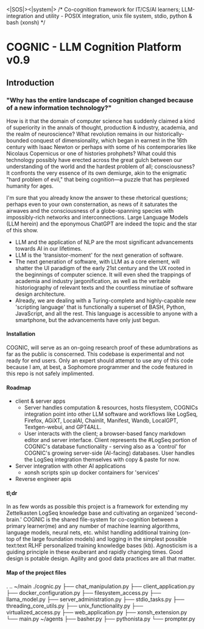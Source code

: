 <|SOS|><|system|>
/* Co-cognition framework for IT/CS/AI learners; LLM-integration and utility - POSIX integration, unix file system, stdio, python & bash (xonsh) */
# COGNIC - LLM Cognition Platform v0.9
## Introduction
### "Why has the entire landscape of cognition changed because of a new information technology?"

How is it that the domain of computer science has suddenly claimed a kind of superiority in the annals of thought, production & industry, academia, and the realm of neuroscience? What revolution remains in our historically-bounded conquest of dimensionality, which began in earnest in the 16th century with Isaac Newton or perhaps with some of his contemporaries like Nicolaus Copernicus or one of histories prohphets? What could this technology possibly have erected across the great gulch between our understanding of the world and the hardest problem of all; consciousness? It confronts the very essence of its own demiurge, akin to the enigmatic "hard problem of evil," that being cognition—a puzzle that has perplexed humanity for ages.

I'm sure that you already know the answer to these rhetorical questions; perhaps even to your own consternation, as news of it saturates the airwaves and the consciousness of a globe-spanning species with impossibly-rich networks and interconnections. Large Language Models (LLM herein) and the eponymous ChatGPT are indeed the topic and the star of this show.

 - LLM and the application of NLP are the most significant advancements towards AI in our lifetimes.
 - LLM is the 'transistor-moment' for the next generation of software.
 - The next generation of software, with LLM as a core element, will shatter the UI paradigm of the early 21st century and the UX rooted in the beginnings of computer science. It will even shed the trappings of academia and industry jargonification, as well as the veritable historiography of relevant texts and the countless minutiae of software design architecture.
 - Already, we are dealing with a Turing-complete and highly-capable new 'scripting language' that is functionally a superset of BASH, Python, JavaScript, and all the rest. This language is accessible to anyone with a smartphone, but the advancements have only just begun.

#### Installation
COGNIC, will serve as an on-going research proof of these adumbrations as far as the public is conscerned. This codebase is experimental and not ready for end users. Only an expert should attempt to use any of this code because I am, at best, a Sophomore programmer and the code featured in this repo is not safely implimented.

#### Roadmap
 - client & server apps
   - Server handles computation & resources, hosts filesystem, COGNICs integration point into other LLM software and workflows like LogSeq, Firefox, AGiXT, LocalAI, Chainlit, Manifest, Wandb, LocalGPT, Textgen-webui, and GPT4ALL.
   - User interacts with the client; a browser-based fancy markdown editor and server interface. Client represents the #LogSeq portion of COGNIC's database functionality - serving also as a 'control' for COGNIC's growing server-side (AI-facing) databases. User handles the LogSeq integration themselves with copy & paste for now.
 - Server integration with other AI applications
   - xonsh scripts spin up docker containers for 'services'
 - Reverse engineer apis 


#### tl;dr
In as few words as possible this project is a framework for extending my Zettelkasten LogSeq knowledge base and cultivating an organized 'second-brain.' COGNIC is the shared file-system for co-cognition between a primary learner(me) and any number of machine learning algorithms, language models, neural nets, etc. whilst handling additional training (on-top of the large foundation models) and logging in the simplest possible text:text RLHF personalized training knowledge bases (kb). Agnosticism is a guiding principle in these exuberant and rapidly changing times. Good design is potable design. Agility and good data practices are all that matter.


#### Map of the project files
.
..
~/main
  ./cognic.py
  ├── chat_manipulation.py 
  ├── client_application.py
  ├── docker_configuration.py
  ├── filesystem_access.py
  ├── llama_model.py
  ├── server_administration.py
  ├── stdio_tasks.py
  ├── threading_core_utils.py
  ├── unix_functionality.py
  ├── virtualized_access.py
  ├── web_application.py
  ├── xonsh_extension.py
  └── main.py
  ~/agents
	  ├── basher.py
   	├── pythonista.py
	  └── prompter.py